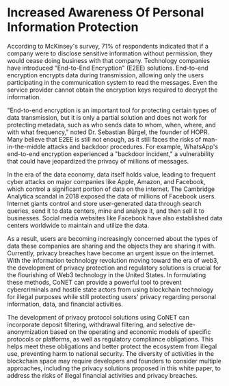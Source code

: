 # Increased Awareness Of Personal Information Protection

According to McKinsey's survey, 71% of respondents indicated that if a company were to disclose sensitive information without permission, they would cease doing business with that company. Technology companies have introduced "End-to-End Encryption" (E2EE) solutions. End-to-end encryption encrypts data during transmission, allowing only the users participating in the communication system to read the messages. Even the service provider cannot obtain the encryption keys required to decrypt the information.

"End-to-end encryption is an important tool for protecting certain types of data transmission, but it is only a partial solution and does not work for protecting metadata, such as who sends data to whom, when, where, and with what frequency," noted Dr. Sebastian Bürgel, the founder of HOPR. Many believe that E2EE is still not enough, as it still faces the risks of man-in-the-middle attacks and backdoor procedures. For example, WhatsApp's end-to-end encryption experienced a "backdoor incident," a vulnerability that could have jeopardized the privacy of millions of messages.

In the era of the data economy, data itself holds value, leading to frequent cyber attacks on major companies like Apple, Amazon, and Facebook, which control a significant portion of data on the internet. The Cambridge Analytica scandal in 2018 exposed the data of millions of Facebook users. Internet giants control and store user-generated data through search queries, send it to data centers, mine and analyze it, and then sell it to businesses. Social media websites like Facebook have also established data centers worldwide to maintain and utilize the data.

As a result, users are becoming increasingly concerned about the types of data these companies are sharing and the objects they are sharing it with. Currently, privacy breaches have become an urgent issue on the internet. With the information technology revolution moving toward the era of web3, the development of privacy protection and regulatory solutions is crucial for the flourishing of Web3 technology in the United States. In formulating these methods, CoNET can provide a powerful tool to prevent cybercriminals and hostile state actors from using blockchain technology for illegal purposes while still protecting users' privacy regarding personal information, data, and financial activities.

The development of privacy protocol solutions using CoNET can incorporate deposit filtering, withdrawal filtering, and selective de-anonymization based on the operating and economic models of specific protocols or platforms, as well as regulatory compliance obligations. This helps meet these obligations and better protect the ecosystem from illegal use, preventing harm to national security. The diversity of activities in the blockchain space may require developers and founders to consider multiple approaches, including the privacy solutions proposed in this white paper, to address the risks of illegal financial activities and privacy breaches.
